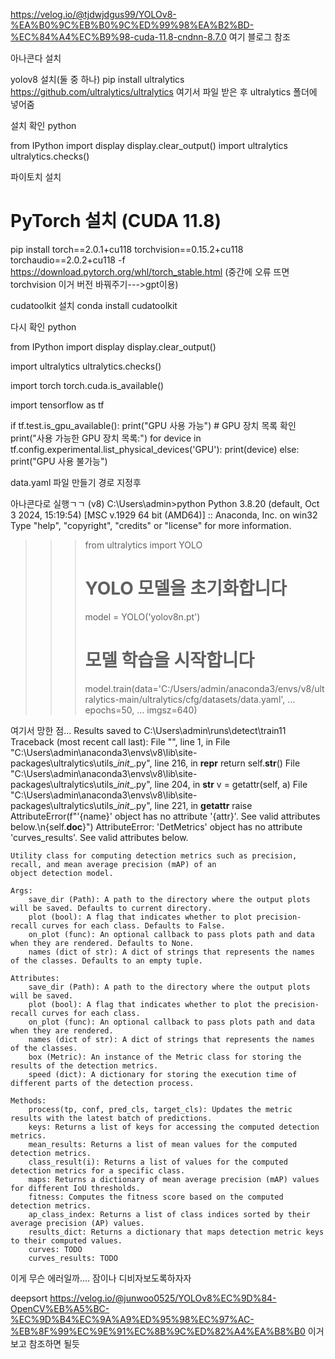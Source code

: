 https://velog.io/@tjdwjdgus99/YOLOv8-%EA%B0%9C%EB%B0%9C%ED%99%98%EA%B2%BD-%EC%84%A4%EC%B9%98-cuda-11.8-cndnn-8.7.0 여기 블로그 참조

아나콘다 설치

yolov8 설치(둘 중 하나) 
pip install ultralytics
https://github.com/ultralytics/ultralytics 여기서 파일 받은 후 ultralytics 폴더에 넣어줌

설치 확인
python

from IPython import display
display.clear_output()
import ultralytics
ultralytics.checks()

파이토치 설치
# PyTorch 설치 (CUDA 11.8)
pip install torch==2.0.1+cu118 torchvision==0.15.2+cu118 torchaudio==2.0.2+cu118 -f https://download.pytorch.org/whl/torch_stable.html
(중간에 오류 뜨면 torchvision 이거 버전 바꿔주기--->gpt이용)

cudatoolkit 설치
conda install cudatoolkit

다시 확인
python

from IPython import display
display.clear_output()

import ultralytics
ultralytics.checks()

import torch
torch.cuda.is_available()

import tensorflow as tf

if tf.test.is_gpu_available():
    print("GPU 사용 가능")
    # GPU 장치 목록 확인
    print("사용 가능한 GPU 장치 목록:")
    for device in tf.config.experimental.list_physical_devices('GPU'):
        print(device)
else:
    print("GPU 사용 불가능")


data.yaml 파일 만들기
경로 지정후

아나콘다로 실행ㄱㄱ
(v8) C:\Users\admin>python
Python 3.8.20 (default, Oct  3 2024, 15:19:54) [MSC v.1929 64 bit (AMD64)] :: Anaconda, Inc. on win32
Type "help", "copyright", "credits" or "license" for more information.
>>> from ultralytics import YOLO
>>>
>>> # YOLO 모델을 초기화합니다
>>> model = YOLO('yolov8n.pt')
>>>
>>> # 모델 학습을 시작합니다
>>> model.train(data='C:/Users/admin/anaconda3/envs/v8/ultralytics-main/ultralytics/cfg/datasets/data.yaml',
...             epochs=50,
...             imgsz=640)

여기서 망한 점...
Results saved to C:\Users\admin\runs\detect\train11
Traceback (most recent call last):
  File "<stdin>", line 1, in <module>
  File "C:\Users\admin\anaconda3\envs\v8\lib\site-packages\ultralytics\utils\__init__.py", line 216, in __repr__
    return self.__str__()
  File "C:\Users\admin\anaconda3\envs\v8\lib\site-packages\ultralytics\utils\__init__.py", line 204, in __str__
    v = getattr(self, a)
  File "C:\Users\admin\anaconda3\envs\v8\lib\site-packages\ultralytics\utils\__init__.py", line 221, in __getattr__
    raise AttributeError(f"'{name}' object has no attribute '{attr}'. See valid attributes below.\n{self.__doc__}")
AttributeError: 'DetMetrics' object has no attribute 'curves_results'. See valid attributes below.

    Utility class for computing detection metrics such as precision, recall, and mean average precision (mAP) of an
    object detection model.

    Args:
        save_dir (Path): A path to the directory where the output plots will be saved. Defaults to current directory.
        plot (bool): A flag that indicates whether to plot precision-recall curves for each class. Defaults to False.
        on_plot (func): An optional callback to pass plots path and data when they are rendered. Defaults to None.
        names (dict of str): A dict of strings that represents the names of the classes. Defaults to an empty tuple.

    Attributes:
        save_dir (Path): A path to the directory where the output plots will be saved.
        plot (bool): A flag that indicates whether to plot the precision-recall curves for each class.
        on_plot (func): An optional callback to pass plots path and data when they are rendered.
        names (dict of str): A dict of strings that represents the names of the classes.
        box (Metric): An instance of the Metric class for storing the results of the detection metrics.
        speed (dict): A dictionary for storing the execution time of different parts of the detection process.

    Methods:
        process(tp, conf, pred_cls, target_cls): Updates the metric results with the latest batch of predictions.
        keys: Returns a list of keys for accessing the computed detection metrics.
        mean_results: Returns a list of mean values for the computed detection metrics.
        class_result(i): Returns a list of values for the computed detection metrics for a specific class.
        maps: Returns a dictionary of mean average precision (mAP) values for different IoU thresholds.
        fitness: Computes the fitness score based on the computed detection metrics.
        ap_class_index: Returns a list of class indices sorted by their average precision (AP) values.
        results_dict: Returns a dictionary that maps detection metric keys to their computed values.
        curves: TODO
        curves_results: TODO

이게 무슨 에러일까.... 잠이나 디비자보도록하자자

deepsort
https://velog.io/@junwoo0525/YOLOv8%EC%9D%84-OpenCV%EB%A5%BC-%EC%9D%B4%EC%9A%A9%ED%95%98%EC%97%AC-%EB%8F%99%EC%9E%91%EC%8B%9C%ED%82%A4%EA%B8%B0
이거 보고 참조하면 될듯



